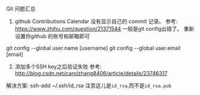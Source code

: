 Git 问题汇总

1. github Contributions Calendar 没有显示自己的 commit 记录。
参考: <https://www.zhihu.com/question/21371544>
一般是git config出错了。
重新设置你github 的账号和邮箱即可

git config --global user.name [username]
git config --global user.email [email]

2. 添加多个SSH key之后验证失败 
参考: <http://blog.csdn.net/carolzhang8406/article/details/23746317>

解决方案:
ssh-add ~/.ssh/id_rsa
注意这儿是`id_rsa`,而不是`id_rsa.pub`

